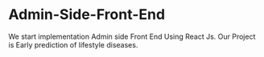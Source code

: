 # Admin-Side-Front-End
We start implementation Admin side Front End Using React Js. Our Project is Early prediction of lifestyle diseases.
